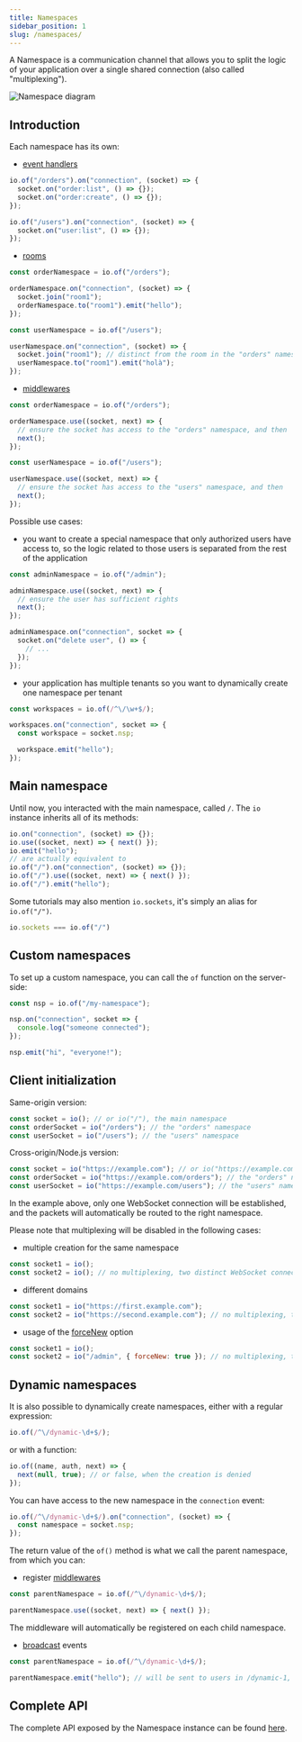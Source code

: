 ```yaml
---
title: Namespaces
sidebar_position: 1
slug: /namespaces/
---
```


A Namespace is a communication channel that allows you to split the logic of your application over a single shared connection (also called "multiplexing").

![Namespace diagram](/images/namespaces.png)

## Introduction

Each namespace has its own:

- [event handlers](../04-Events/listening-to-events.md)

```js
io.of("/orders").on("connection", (socket) => {
  socket.on("order:list", () => {});
  socket.on("order:create", () => {});
});

io.of("/users").on("connection", (socket) => {
  socket.on("user:list", () => {});
});
```

- [rooms](../04-Events/rooms.md)

```js
const orderNamespace = io.of("/orders");

orderNamespace.on("connection", (socket) => {
  socket.join("room1");
  orderNamespace.to("room1").emit("hello");
});

const userNamespace = io.of("/users");

userNamespace.on("connection", (socket) => {
  socket.join("room1"); // distinct from the room in the "orders" namespace
  userNamespace.to("room1").emit("holà");
});
```

- [middlewares](../02-Server/middlewares.md)

```js
const orderNamespace = io.of("/orders");

orderNamespace.use((socket, next) => {
  // ensure the socket has access to the "orders" namespace, and then
  next();
});

const userNamespace = io.of("/users");

userNamespace.use((socket, next) => {
  // ensure the socket has access to the "users" namespace, and then
  next();
});
```

Possible use cases:

- you want to create a special namespace that only authorized users have access to, so the logic related to those users is separated from the rest of the application

```js
const adminNamespace = io.of("/admin");

adminNamespace.use((socket, next) => {
  // ensure the user has sufficient rights
  next();
});

adminNamespace.on("connection", socket => {
  socket.on("delete user", () => {
    // ...
  });
});
```

- your application has multiple tenants so you want to dynamically create one namespace per tenant

```js
const workspaces = io.of(/^\/\w+$/);

workspaces.on("connection", socket => {
  const workspace = socket.nsp;

  workspace.emit("hello");
});
```

## Main namespace

Until now, you interacted with the main namespace, called `/`. The `io` instance inherits all of its methods:

```js
io.on("connection", (socket) => {});
io.use((socket, next) => { next() });
io.emit("hello");
// are actually equivalent to
io.of("/").on("connection", (socket) => {});
io.of("/").use((socket, next) => { next() });
io.of("/").emit("hello");
```

Some tutorials may also mention `io.sockets`, it's simply an alias for `io.of("/")`.

```js
io.sockets === io.of("/")
```

## Custom namespaces

To set up a custom namespace, you can call the `of` function on the server-side:

```js
const nsp = io.of("/my-namespace");

nsp.on("connection", socket => {
  console.log("someone connected");
});

nsp.emit("hi", "everyone!");
```

## Client initialization

Same-origin version:

```js
const socket = io(); // or io("/"), the main namespace
const orderSocket = io("/orders"); // the "orders" namespace
const userSocket = io("/users"); // the "users" namespace
```

Cross-origin/Node.js version:

```js
const socket = io("https://example.com"); // or io("https://example.com/"), the main namespace
const orderSocket = io("https://example.com/orders"); // the "orders" namespace
const userSocket = io("https://example.com/users"); // the "users" namespace
```

In the example above, only one WebSocket connection will be established, and the packets will automatically be routed to the right namespace.

Please note that multiplexing will be disabled in the following cases:

- multiple creation for the same namespace

```js
const socket1 = io();
const socket2 = io(); // no multiplexing, two distinct WebSocket connections
```

- different domains

```js
const socket1 = io("https://first.example.com");
const socket2 = io("https://second.example.com"); // no multiplexing, two distinct WebSocket connections
```

- usage of the [forceNew](../03-Client/client-initialization.md#forcenew) option

```js
const socket1 = io();
const socket2 = io("/admin", { forceNew: true }); // no multiplexing, two distinct WebSocket connections
```

## Dynamic namespaces

It is also possible to dynamically create namespaces, either with a regular expression:

```js
io.of(/^\/dynamic-\d+$/);
```

or with a function:

```js
io.of((name, auth, next) => {
  next(null, true); // or false, when the creation is denied
});
```

You can have access to the new namespace in the `connection` event:

```js
io.of(/^\/dynamic-\d+$/).on("connection", (socket) => {
  const namespace = socket.nsp;
});
```

The return value of the `of()` method is what we call the parent namespace, from which you can:

- register [middlewares](../02-Server/middlewares.md)

```js
const parentNamespace = io.of(/^\/dynamic-\d+$/);

parentNamespace.use((socket, next) => { next() });
```

The middleware will automatically be registered on each child namespace.

- [broadcast](../04-Events/broadcasting-events.md) events

```js
const parentNamespace = io.of(/^\/dynamic-\d+$/);

parentNamespace.emit("hello"); // will be sent to users in /dynamic-1, /dynamic-2, ...
```

## Complete API

The complete API exposed by the Namespace instance can be found [here](../../server-api.md#namespace).
